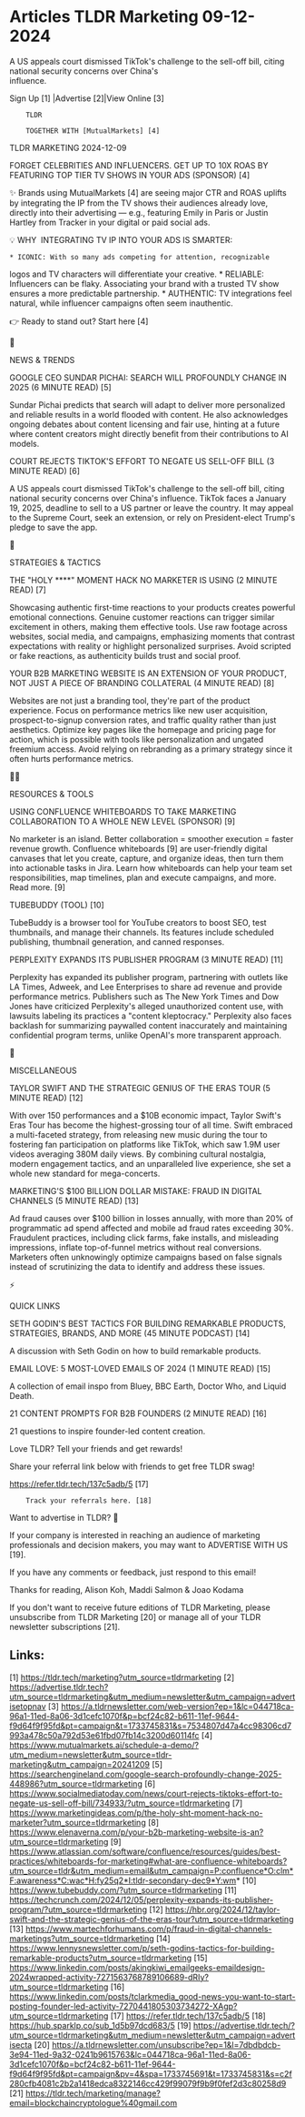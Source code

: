 # Articles TLDR Marketing 09-12-2024

A US appeals court dismissed TikTok's challenge to the sell-off bill,
citing national security concerns over China's
influence. ‌ ‌ ‌ ‌ ‌ ‌ ‌ ‌ ‌ ‌ ‌ ‌ ‌ ‌ ‌ ‌ ‌ ‌ ‌ ‌ ‌ ‌ ‌ ‌ ‌ ‌  ‌ ‌ ‌ ‌ ‌ ‌ ‌ ‌ ‌ ‌ ‌ ‌ ‌ ‌ ‌ ‌ ‌ ‌ ‌ ‌ ‌ ‌ ‌ ‌ ‌ ‌ 


 Sign Up [1] |Advertise [2]|View Online [3] 

		TLDR

		TOGETHER WITH [MutualMarkets] [4]

TLDR MARKETING 2024-12-09

 FORGET CELEBRITIES AND INFLUENCERS. GET UP TO 10X ROAS BY FEATURING
TOP TIER TV SHOWS IN YOUR ADS (SPONSOR) [4] 

 ✨ Brands using MutualMarkets [4] are seeing major CTR and ROAS
uplifts by integrating the IP from the TV shows their audiences
already love, directly into their advertising — e.g., featuring
Emily in Paris or Justin Hartley from Tracker in your digital or paid
social ads.

💡 WHY  INTEGRATING TV IP INTO YOUR ADS IS SMARTER:

 	* ICONIC: With so many ads competing for attention, recognizable
logos and TV characters will differentiate your creative.
 	* RELIABLE: Influencers can be flaky. Associating your brand with a
trusted TV show ensures a more predictable partnership.
 	* AUTHENTIC: TV integrations feel natural, while influencer
campaigns often seem inauthentic.

👉 Ready to stand out? Start here [4]

📱 

NEWS & TRENDS

 GOOGLE CEO SUNDAR PICHAI: SEARCH WILL PROFOUNDLY CHANGE IN 2025 (6
MINUTE READ) [5] 

 Sundar Pichai predicts that search will adapt to deliver more
personalized and reliable results in a world flooded with content. He
also acknowledges ongoing debates about content licensing and fair
use, hinting at a future where content creators might directly benefit
from their contributions to AI models. 

 COURT REJECTS TIKTOK'S EFFORT TO NEGATE US SELL-OFF BILL (3 MINUTE
READ) [6] 

 A US appeals court dismissed TikTok's challenge to the sell-off bill,
citing national security concerns over China's influence. TikTok faces
a January 19, 2025, deadline to sell to a US partner or leave the
country. It may appeal to the Supreme Court, seek an extension, or
rely on President-elect Trump's pledge to save the app. 

🚀 

STRATEGIES & TACTICS

 THE "HOLY ****" MOMENT HACK NO MARKETER IS USING (2 MINUTE READ) [7] 

 Showcasing authentic first-time reactions to your products creates
powerful emotional connections. Genuine customer reactions can trigger
similar excitement in others, making them effective tools. Use raw
footage across websites, social media, and campaigns, emphasizing
moments that contrast expectations with reality or highlight
personalized surprises. Avoid scripted or fake reactions, as
authenticity builds trust and social proof. 

 YOUR B2B MARKETING WEBSITE IS AN EXTENSION OF YOUR PRODUCT, NOT JUST
A PIECE OF BRANDING COLLATERAL (4 MINUTE READ) [8] 

 Websites are not just a branding tool, they're part of the product
experience. Focus on performance metrics like new user acquisition,
prospect-to-signup conversion rates, and traffic quality rather than
just aesthetics. Optimize key pages like the homepage and pricing page
for action, which is possible with tools like personalization and
ungated freemium access. Avoid relying on rebranding as a primary
strategy since it often hurts performance metrics. 

🧑‍💻 

RESOURCES & TOOLS

 USING CONFLUENCE WHITEBOARDS TO TAKE MARKETING COLLABORATION TO A
WHOLE NEW LEVEL (SPONSOR) [9] 

 No marketer is an island. Better collaboration = smoother execution =
faster revenue growth. Confluence whiteboards [9] are user-friendly
digital canvases that let you create, capture, and organize ideas,
then turn them into actionable tasks in Jira. Learn how whiteboards
can help your team set responsibilities, map timelines, plan and
execute campaigns, and more. Read more. [9] 

 TUBEBUDDY (TOOL) [10] 

 TubeBuddy is a browser tool for YouTube creators to boost SEO, test
thumbnails, and manage their channels. Its features include scheduled
publishing, thumbnail generation, and canned responses. 

 PERPLEXITY EXPANDS ITS PUBLISHER PROGRAM (3 MINUTE READ) [11] 

 Perplexity has expanded its publisher program, partnering with
outlets like LA Times, Adweek, and Lee Enterprises to share ad revenue
and provide performance metrics. Publishers such as The New York Times
and Dow Jones have criticized Perplexity's alleged unauthorized
content use, with lawsuits labeling its practices a "content
kleptocracy." Perplexity also faces backlash for summarizing paywalled
content inaccurately and maintaining confidential program terms,
unlike OpenAI's more transparent approach. 

🎁 

MISCELLANEOUS

 TAYLOR SWIFT AND THE STRATEGIC GENIUS OF THE ERAS TOUR (5 MINUTE
READ) [12] 

 With over 150 performances and a $10B economic impact, Taylor Swift's
Eras Tour has become the highest-grossing tour of all time. Swift
embraced a multi-faceted strategy, from releasing new music during the
tour to fostering fan participation on platforms like TikTok, which
saw 1.9M user videos averaging 380M daily views. By combining cultural
nostalgia, modern engagement tactics, and an unparalleled live
experience, she set a whole new standard for mega-concerts. 

 MARKETING'S $100 BILLION DOLLAR MISTAKE: FRAUD IN DIGITAL CHANNELS (5
MINUTE READ) [13] 

 Ad fraud causes over $100 billion in losses annually, with more than
20% of programmatic ad spend affected and mobile ad fraud rates
exceeding 30%. Fraudulent practices, including click farms, fake
installs, and misleading impressions, inflate top-of-funnel metrics
without real conversions. Marketers often unknowingly optimize
campaigns based on false signals instead of scrutinizing the data to
identify and address these issues. 

⚡ 

QUICK LINKS

 SETH GODIN'S BEST TACTICS FOR BUILDING REMARKABLE PRODUCTS,
STRATEGIES, BRANDS, AND MORE (45 MINUTE PODCAST) [14] 

 A discussion with Seth Godin on how to build remarkable products. 

 EMAIL LOVE: 5 MOST-LOVED EMAILS OF 2024 (1 MINUTE READ) [15] 

 A collection of email inspo from Bluey, BBC Earth, Doctor Who, and
Liquid Death. 

 21 CONTENT PROMPTS FOR B2B FOUNDERS (2 MINUTE READ) [16] 

 21 questions to inspire founder-led content creation. 

Love TLDR? Tell your friends and get rewards!

 Share your referral link below with friends to get free TLDR swag! 

 https://refer.tldr.tech/137c5adb/5 [17] 

		Track your referrals here. [18]

Want to advertise in TLDR? 📰

 If your company is interested in reaching an audience of marketing
professionals and decision makers, you may want to ADVERTISE WITH US
[19]. 

 If you have any comments or feedback, just respond to this email! 

Thanks for reading, 
Alison Koh, Maddi Salmon & Joao Kodama 

If you don't want to receive future editions of TLDR Marketing, please
unsubscribe from TLDR Marketing [20] or manage all of your TLDR
newsletter subscriptions [21]. 

 

Links:
------
[1] https://tldr.tech/marketing?utm_source=tldrmarketing
[2] https://advertise.tldr.tech?utm_source=tldrmarketing&utm_medium=newsletter&utm_campaign=advertisetopnav
[3] https://a.tldrnewsletter.com/web-version?ep=1&lc=044718ca-96a1-11ed-8a06-3d1cefc1070f&p=bcf24c82-b611-11ef-9644-f9d64f9f95fd&pt=campaign&t=1733745831&s=7534807d47a4cc98306cd7993a478c50a792d53e61fbd07fb14c3200d60114fc
[4] https://www.mutualmarkets.ai/schedule-a-demo/?utm_medium=newsletter&utm_source=tldr-marketing&utm_campaign=20241209
[5] https://searchengineland.com/google-search-profoundly-change-2025-448986?utm_source=tldrmarketing
[6] https://www.socialmediatoday.com/news/court-rejects-tiktoks-effort-to-negate-us-sell-off-bill/734933/?utm_source=tldrmarketing
[7] https://www.marketingideas.com/p/the-holy-sht-moment-hack-no-marketer?utm_source=tldrmarketing
[8] https://www.elenaverna.com/p/your-b2b-marketing-website-is-an?utm_source=tldrmarketing
[9] https://www.atlassian.com/software/confluence/resources/guides/best-practices/whiteboards-for-marketing#what-are-confluence-whiteboards?utm_source=tldr&utm_medium=email&utm_campaign=P:confluence*O:clm*F:awareness*C:wac*H:fy25q2*I:tldr-secondary-dec9*Y:wm*
[10] https://www.tubebuddy.com/?utm_source=tldrmarketing
[11] https://techcrunch.com/2024/12/05/perplexity-expands-its-publisher-program/?utm_source=tldrmarketing
[12] https://hbr.org/2024/12/taylor-swift-and-the-strategic-genius-of-the-eras-tour?utm_source=tldrmarketing
[13] https://www.martechforhumans.com/p/fraud-in-digital-channels-marketings?utm_source=tldrmarketing
[14] https://www.lennysnewsletter.com/p/seth-godins-tactics-for-building-remarkable-products?utm_source=tldrmarketing
[15] https://www.linkedin.com/posts/akingkiwi_emailgeeks-emaildesign-2024wrapped-activity-7271563768789106689-dRIy?utm_source=tldrmarketing
[16] https://www.linkedin.com/posts/tclarkmedia_good-news-you-want-to-start-posting-founder-led-activity-7270441805303734272-XAgp?utm_source=tldrmarketing
[17] https://refer.tldr.tech/137c5adb/5
[18] https://hub.sparklp.co/sub_1d5b97dcd683/5
[19] https://advertise.tldr.tech/?utm_source=tldrmarketing&utm_medium=newsletter&utm_campaign=advertisecta
[20] https://a.tldrnewsletter.com/unsubscribe?ep=1&l=7dbdbdcb-3e94-11ed-9a32-0241b9615763&lc=044718ca-96a1-11ed-8a06-3d1cefc1070f&p=bcf24c82-b611-11ef-9644-f9d64f9f95fd&pt=campaign&pv=4&spa=1733745691&t=1733745831&s=c2f280cfb4081c2b2a1418edca8322146cc429f99079f9b9f0fef2d3c80258d9
[21] https://tldr.tech/marketing/manage?email=blockchaincryptologue%40gmail.com